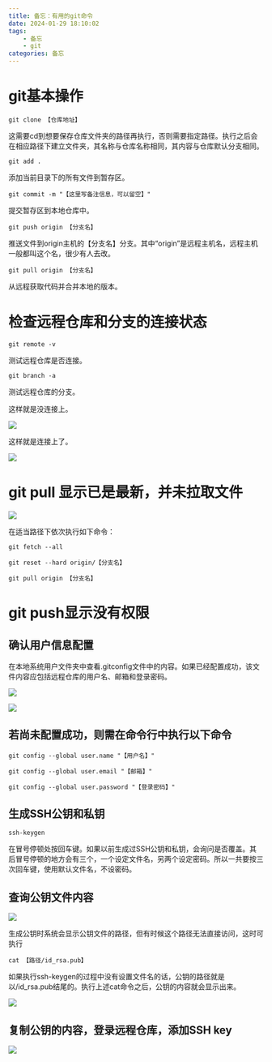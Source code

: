 ```yaml
---
title: 备忘：有用的git命令
date: 2024-01-29 18:10:02
tags:
    - 备忘
    - git
categories: 备忘
---
```


# git基本操作

```
git clone 【仓库地址】
```

这需要cd到想要保存仓库文件夹的路径再执行，否则需要指定路径。执行之后会在相应路径下建立文件夹，其名称与仓库名称相同，其内容与仓库默认分支相同。

```
git add .
```

添加当前目录下的所有文件到暂存区。

```
git commit -m "【这里写备注信息，可以留空】"
```

提交暂存区到本地仓库中。

```
git push origin 【分支名】
```

推送文件到origin主机的【分支名】分支。其中“origin”是远程主机名，远程主机一般都叫这个名，很少有人去改。

```
git pull origin 【分支名】
```

从远程获取代码并合并本地的版本。

<!--more-->

# 检查远程仓库和分支的连接状态

```
git remote -v
```

测试远程仓库是否连接。

```
git branch -a
```

测试远程仓库的分支。

这样就是没连接上。

![](https://cdn.jsdelivr.net/gh/longergre/picgo/img/d38ebfe4c9a5499786269fee65fed49b.png)

这样就是连接上了。

![](https://cdn.jsdelivr.net/gh/longergre/picgo/img/8e2ee8c81bf1479380e622df5d37d1e1.png)

# git pull 显示已是最新，并未拉取文件

![](https://cdn.jsdelivr.net/gh/longergre/picgo/img/b5e7069f04de43a1b1f81ec0ca2fe1bd.png)

在适当路径下依次执行如下命令：

```
git fetch --all
```

```
git reset --hard origin/【分支名】
```

```
git pull origin 【分支名】
```

# git push显示没有权限

## 确认用户信息配置

在本地系统用户文件夹中查看.gitconfig文件中的内容。如果已经配置成功，该文件内容应包括远程仓库的用户名、邮箱和登录密码。

![](https://cdn.jsdelivr.net/gh/longergre/picgo/img/b4f47e87268d4186abf71fbd6cb22f70.png)

![](https://cdn.jsdelivr.net/gh/longergre/picgo/img/c40e12b08b73471ba02ff21aaed03718.png)

## 若尚未配置成功，则需在命令行中执行以下命令

```
git config --global user.name "【用户名】"
```

```
git config --global user.email "【邮箱】"
```

```
git config --global user.password "【登录密码】"
```

## 生成SSH公钥和私钥

```
ssh-keygen
```

在冒号停顿处按回车键。如果以前生成过SSH公钥和私钥，会询问是否覆盖。其后冒号停顿的地方会有三个，一个设定文件名，另两个设定密码。所以一共要按三次回车键，使用默认文件名，不设密码。

## 查询公钥文件内容

![](https://cdn.jsdelivr.net/gh/longergre/picgo/img/776e37ba36ca4861a9e71b5eeea392cd.png)

生成公钥时系统会显示公钥文件的路径，但有时候这个路径无法直接访问，这时可执行

```
cat 【路径/id_rsa.pub】
```

如果执行ssh-keygen的过程中没有设置文件名的话，公钥的路径就是以/id_rsa.pub结尾的。执行上述cat命令之后，公钥的内容就会显示出来。

![](https://cdn.jsdelivr.net/gh/longergre/picgo/img/f434974c56c347b2b456e9919fdbff24.png)

## 复制公钥的内容，登录远程仓库，添加SSH key

![](https://cdn.jsdelivr.net/gh/longergre/picgo/img/9e783d16c3a2485e8e43c6c48e96f5f9.png)
